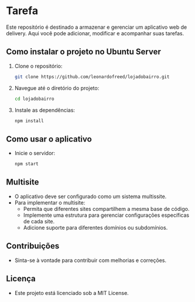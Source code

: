 # Tarefa

Este repositório é destinado a armazenar e gerenciar um aplicativo web de delivery. Aqui você pode adicionar, modificar e acompanhar suas tarefas.

## Como instalar o projeto no Ubuntu Server
1. Clone o repositório:
   ```bash
   git clone https://github.com/leonardofreed/lojadobairro.git
   ```
2. Navegue até o diretório do projeto:
   ```bash
   cd lojadobairro
   ```
3. Instale as dependências:
   ```bash
   npm install
   ```

## Como usar o aplicativo
- Inicie o servidor:
   ```bash
   npm start
   ```

## Multisite
- O aplicativo deve ser configurado como um sistema multissite.
- Para implementar o multisite:
  - Permita que diferentes sites compartilhem a mesma base de código.
  - Implemente uma estrutura para gerenciar configurações específicas de cada site.
  - Adicione suporte para diferentes domínios ou subdomínios.








## Contribuições
- Sinta-se à vontade para contribuir com melhorias e correções.

## Licença
- Este projeto está licenciado sob a MIT License.

